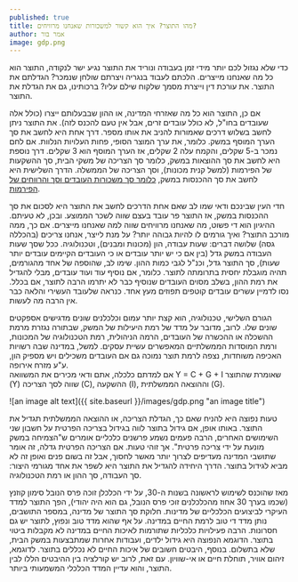 ```yaml
---
published: true
title: מהו התוצר? איך הוא קשור למשכורות שאנחנו מרוויחים?
author: אמר בור
image: gdp.png
---
```


כדי שלא נגזול לכם יותר מידי זמן בעבודה ונוריד את התוצר נגיע ישר לנקודה, התוצר הוא כל מה שאנחנו מייצרים. הלכתם לעבוד בנגריה ויצרתם שולחן שנמכר? הגדלתם את התוצר. את עורכת דין וייצרת מסמך שלקוח שילם עליו? ברכותינו, גם את הגדלת את התוצר. <!--more-->

אם כן, התוצר הוא כל מה שאזרחי המדינה, או ההון שבבעלותם ייצרו (כולל אלה שעובדים בחו"ל, לא כולל עובדים זרים, אבל אין טעם להכנס לזה). את התוצר ניתן לחשב בשלוש דרכים שאמורות להניב את אותו מספר. דרך אחת היא לחשב את סך הערך המוסף במשק. כלומר, את ערך המוצר הסופי, פחות העלויות הנלוות. אם לחם נמכר ב-5 שקלים, והקמח עלה 2 שקלים, אז הערך המוסף הוא 3 שקלים. דרך נוספת היא לחשב את סך ההוצאות במשק, כלומר סך הצריכה של משקי הבית, סך ההשקעות של הפירמות (למשל קנית מכונות), וסך הצריכה של הממשלה. הדרך השלישית היא לחשב את סך ההכנסות במשק, [כלומר סך משכורות העובדים וסך והרווחים של הפירמות](http://www.imf.org/external/pubs/ft/fandd/basics/gdp.htm).

חדי העין שבינכם ודאי שמו לב שאם אחת הדרכים לחשב את התוצר היא לסכום את סך ההכנסות במשק, אז התוצר פר עובד בעצם שווה לשכר הממוצע. ובכן, לא טעיתם. ההיגיון הוא די פשוט, מה שאנחנו מרוויחים שווה למה שאנחנו מייצרים. אם כך, ממה מורכב התוצר? ואיך גורמים לו להיות גבוהה יותר? על מנת לייצר, אנחנו צריכים (בהכללה גסה) שלושה דברים: שעות עבודה, הון (מכונות ומבנים), וטכנולוגיה. ככל שסך שעות העבודה במשק גדל (בין אם כי יש יותר עובדים או כי העובדים הקיימים עובדים יותר שעות), סך התוצר גדל, וכנ"ל לגבי כמות ההון. שימו לב, שהוספה של אחד מהגורמים, תהיה מוגבלת יחסית בתרומתה לתוצר. כלומר, אם נוסיף עוד ועוד עובדים, מבלי להגדיל את רמת ההון, בשלב מסוים העובדים שנוסיף כבר לא יתרמו הרבה לתוצר, אם בכלל. נסו לדמיין עשרים עובדים קוטפים תפוזים מעץ אחד. כנראה שלעובד העשירי והלאה כבר אין הרבה מה לעשות.

הגורם השלישי, טכנולוגיה, הוא קצת יותר עמום וכלכלנים שונים מדגישים אספקטים שונים שלו. לרוב, מדובר על מדד של רמת היעילות של המשק, שבתורה נגזרת מרמת ההשכלה או ההכשרה של העובדים, הרמה הניהולית, רמת הטכנולוגיה של המכונות, ורמת המוסדות הממשלתיים המאפשרים עשיית עסקים. למשל, במדינה שבה רשויות האכיפה משוחדות, נצפה לרמת תוצר נמוכה גם אם העובדים משכילים ויש מספיק הון, ע"ע מזרח אירופה.  
אם למדתם כלכלה, אתם ודאי מכירים את המשוואה Y = C + G + I שאומרת שהתוצר (Y) שווה לסך הצריכה (C), ההשקעה (I), וההוצאה הממשלתית (G).

![an image alt text]({{ site.baseurl }}/images/gdp.png "an image title")

טעות נפוצה היא להניח שאם כך, הגדלת הצריכה, או ההוצאה הממשלתית תגדיל את התוצר. באותו אופן, אם גידול בתוצר לווה בגידול בצריכה הפרטית על חשבון שני השימושים האחרים, הרבה פעמים נשמע פרשנים כלכליים אומרים ש"הצמיחה במשק מונעת על ידי צריכה פרטית". אך זוהי טעות. אם הצריכה הפרטית גדלה, זה אומר שתושבי המדינה מעדיפים לצרוך יותר מאשר לחסוך, אבל זה בשום פנים ואופן זה לא מביא לגידול בתוצר. הדרך היחידה להגדיל את התוצר היא לשפר את אחד מגורמי היצור: סך העבודה, סך ההון או רמת הטכנולוגיה.

מאז שהוכנס לשימוש לראשונה בשנות ה-30, על ידי הכלכלן זוכה פרס הנובל סימון קוזנץ (שכמו בערך 30 אחוז מהכלכלנים זוכי פרס הנובל, גם הוא היה יהודי), הפך התוצר למדד העיקרי לביצועים הכלכליים של מדינות. חלוקת סך התוצר של מדינה, במספר התושבים, נותן מדד די טוב לרמת החיים במדינה. על אף שהוא מדד טוב ונפוץ, לתוצר יש גם חסרונות. הרבה פעילויות כלכליות שתורמות לאיכות החיים במדינה לא מקבלות ביטוי בתוצר. הדוגמא הנפוצה היא גידול ילדים, ועבודות אחרות שמתבצעות במשק הבית, שלא בתשלום. בנוסף, היבטים חשובים של איכות החיים לא נכללים בתוצר. לדוגמא, זיהום אוויר, תוחלת חיים או אי-שוויון. עם זאת, לרוב יש קורלציה בין ההיבטים הללו לבין התוצר, והוא עדיין המדד הכלכלי המשמעותי ביותר. 
